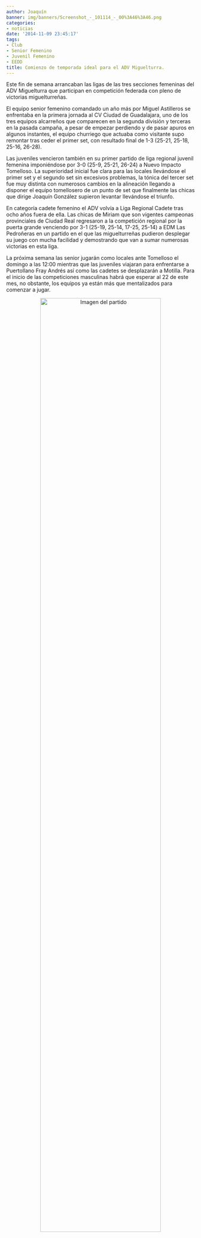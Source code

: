 ```yaml
---
author: Joaquín
banner: img/banners/Screenshot_-_101114_-_00%3A46%3A46.png
categories:
- noticias
date: '2014-11-09 23:45:17'
tags:
- Club
- Senior Femenino
- Juvenil Femenino
- EEDD
title: Comienzo de temporada ideal para el ADV Miguelturra.
---
```


Este fin de semana arrancaban las ligas de las tres secciones femeninas del ADV Miguelturra que participan en competición federada con pleno de victorias miguelturreñas.

El equipo senior femenino comandado un año más por Miguel Astilleros se enfrentaba en la primera jornada al CV Ciudad de Guadalajara, uno de los tres equipos alcarreños que comparecen en la segunda división y terceras en la pasada campaña, a pesar de empezar perdiendo y de pasar apuros en algunos instantes, el equipo churriego que actuaba como visitante supo remontar tras ceder el primer set, con resultado final de 1-3 (25-21, 25-18, 25-16, 26-28).

Las juveniles vencieron también en su primer partido de liga regional juvenil femenina imponiéndose por 3-0 (25-9, 25-21, 26-24) a Nuevo Impacto Tomelloso. La superioridad inicial fue clara para las locales llevándose el primer set y el segundo set sin excesivos problemas, la tónica del tercer set fue muy distinta con numerosos cambios en la alineación llegando a disponer el equipo tomellosero de un punto de set que finalmente las chicas que dirige Joaquín González supieron levantar llevándose el triunfo.

En categoría cadete femenino el ADV volvía a Liga Regional Cadete tras ocho años fuera de ella. Las chicas de Miriam que son vigentes campeonas provinciales de Ciudad Real regresaron a la competición regional por la puerta grande venciendo por 3-1 (25-19, 25-14, 17-25, 25-14) a EDM Las Pedroñeras en un partido en el que las miguelturreñas pudieron desplegar su juego con mucha facilidad y demostrando que van a sumar numerosas victorias en esta liga.

La próxima semana las senior jugarán como locales ante Tomelloso el domingo a las 12:00 mientras que las juveniles viajaran para enfrentarse a Puertollano Fray Andrés así como las cadetes se desplazarán a Motilla. Para el inicio de las competiciones masculinas habrá que esperar al 22 de este mes, no obstante, los equipos ya están más que mentalizados para comenzar a jugar.

<center>
<a target="_new" href="http://www.advmiguelturra.org/img/banners/Screenshot%20-%20101114%20-%2000%3A46%3A46.png"> 
<img alt="Imagen del partido" width="80%" align="center" src="http://www.advmiguelturra.org/img/banners/Screenshot%20-%20101114%20-%2000%3A46%3A46.png"/> </a> </center>

